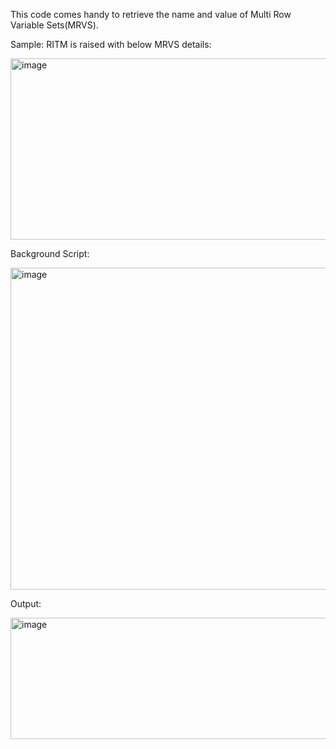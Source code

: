 This code comes handy to retrieve the name and value of Multi Row Variable Sets(MRVS).

Sample:
RITM is raised with below MRVS details:

<img width="1819" height="290" alt="image" src="https://github.com/user-attachments/assets/b03063c1-a8a5-4128-b19f-d451e80b7388" />


Background Script:

<img width="886" height="515" alt="image" src="https://github.com/user-attachments/assets/2d368b99-88d9-4e2f-9fc9-985b1d68efad" />

Output:

<img width="536" height="194" alt="image" src="https://github.com/user-attachments/assets/43aa8ac8-0799-43cc-a7d6-a80dc28d36a3" />



